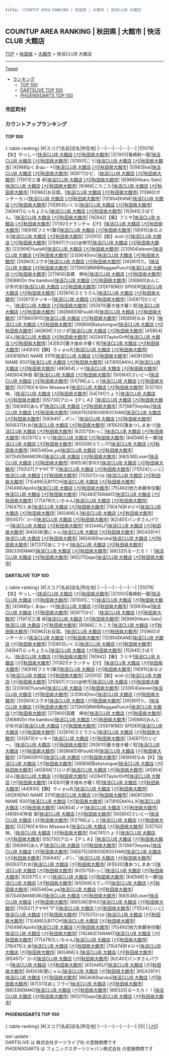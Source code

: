```yaml
---
title: 'COUNTUP AREA RANKING | 秋田県 | 大館市 | 快活CLUB 大館店'
---
```

## COUNTUP AREA RANKING | 秋田県 | 大館市 | 快活CLUB 大館店

[TOP](/darts/rank/) > [秋田県](/darts/rank/秋田県/) > [大館市](/darts/rank/秋田県/大館市/) > 快活CLUB 大館店

___

<a href="https://twitter.com/share?ref_src=twsrc%5Etfw" data-text="COUNTUP AREA RANKING | 秋田県大館市快活CLUB 大館店" class="twitter-share-button" data-hashtags="DARTSLIVE,PHOENIXDARTS,darts,ダーツ" data-show-count="false">Tweet</a>

* [ランキング](#カウントアップランキング)
    * [TOP 100](#top-100)
    * [DARTSLIVE TOP 100](#dartslive-top-100)
    * [PHOENIXDARTS TOP 100](#phoenixdarts-top-100)

### 市区町村

<ul>

</ul>

### カウントアップランキング

#### TOP 100



{:.table-ranking}
|#|スコア|名前|店名|所在地|
|---|---|---|---|---|
|1|1079|<span class="rank-name-dl">【矢】やっしー</span>|<a href="/darts/rank/shops/b586c4e40494577ca3f63593b5358cc4.html">快活CLUB 大館店</a> <a href="https://search.dartslive.com/jp/shop/b586c4e40494577ca3f63593b5358cc4">[↗]</a>|<a href="/darts/rank/秋田県/大館市">秋田県大館市</a>|
|2|1003|<span class="rank-name-dl">竜崎剣一龍</span>|<a href="/darts/rank/shops/b586c4e40494577ca3f63593b5358cc4.html">快活CLUB 大館店</a> <a href="https://search.dartslive.com/jp/shop/b586c4e40494577ca3f63593b5358cc4">[↗]</a>|<a href="/darts/rank/秋田県/大館市">秋田県大館市</a>|
|3|1001|<span class="rank-name-dl">こう</span>|<a href="/darts/rank/shops/b586c4e40494577ca3f63593b5358cc4.html">快活CLUB 大館店</a> <a href="https://search.dartslive.com/jp/shop/b586c4e40494577ca3f63593b5358cc4">[↗]</a>|<a href="/darts/rank/秋田県/大館市">秋田県大館市</a>|
|4|988|<span class="rank-name-dl">pくまqω・*)</span>|<a href="/darts/rank/shops/b586c4e40494577ca3f63593b5358cc4.html">快活CLUB 大館店</a> <a href="https://search.dartslive.com/jp/shop/b586c4e40494577ca3f63593b5358cc4">[↗]</a>|<a href="/darts/rank/秋田県/大館市">秋田県大館市</a>|
|5|983|<span class="rank-name-dl">kai</span>|<a href="/darts/rank/shops/b586c4e40494577ca3f63593b5358cc4.html">快活CLUB 大館店</a> <a href="https://search.dartslive.com/jp/shop/b586c4e40494577ca3f63593b5358cc4">[↗]</a>|<a href="/darts/rank/秋田県/大館市">秋田県大館市</a>|
|6|977|<span class="rank-name-dl">かピ、</span>|<a href="/darts/rank/shops/b586c4e40494577ca3f63593b5358cc4.html">快活CLUB 大館店</a> <a href="https://search.dartslive.com/jp/shop/b586c4e40494577ca3f63593b5358cc4">[↗]</a>|<a href="/darts/rank/秋田県/大館市">秋田県大館市</a>|
|7|973|<span class="rank-name-dl">三浦 卓</span>|<a href="/darts/rank/shops/b586c4e40494577ca3f63593b5358cc4.html">快活CLUB 大館店</a> <a href="https://search.dartslive.com/jp/shop/b586c4e40494577ca3f63593b5358cc4">[↗]</a>|<a href="/darts/rank/秋田県/大館市">秋田県大館市</a>|
|8|968|<span class="rank-name-dl">Hikaru Sato</span>|<a href="/darts/rank/shops/b586c4e40494577ca3f63593b5358cc4.html">快活CLUB 大館店</a> <a href="https://search.dartslive.com/jp/shop/b586c4e40494577ca3f63593b5358cc4">[↗]</a>|<a href="/darts/rank/秋田県/大館市">秋田県大館市</a>|
|9|966|<span class="rank-name-dl">こたこた</span>|<a href="/darts/rank/shops/b586c4e40494577ca3f63593b5358cc4.html">快活CLUB 大館店</a> <a href="https://search.dartslive.com/jp/shop/b586c4e40494577ca3f63593b5358cc4">[↗]</a>|<a href="/darts/rank/秋田県/大館市">秋田県大館市</a>|
|10|962|<span class="rank-name-dl">お豆腐。</span>|<a href="/darts/rank/shops/b586c4e40494577ca3f63593b5358cc4.html">快活CLUB 大館店</a> <a href="https://search.dartslive.com/jp/shop/b586c4e40494577ca3f63593b5358cc4">[↗]</a>|<a href="/darts/rank/秋田県/大館市">秋田県大館市</a>|
|11|960|<span class="rank-name-dl">ポンチーカン</span>|<a href="/darts/rank/shops/b586c4e40494577ca3f63593b5358cc4.html">快活CLUB 大館店</a> <a href="https://search.dartslive.com/jp/shop/b586c4e40494577ca3f63593b5358cc4">[↗]</a>|<a href="/darts/rank/秋田県/大館市">秋田県大館市</a>|
|12|954|<span class="rank-name-dl">KANE</span>|<a href="/darts/rank/shops/b586c4e40494577ca3f63593b5358cc4.html">快活CLUB 大館店</a> <a href="https://search.dartslive.com/jp/shop/b586c4e40494577ca3f63593b5358cc4">[↗]</a>|<a href="/darts/rank/秋田県/大館市">秋田県大館市</a>|
|13|953|<span class="rank-name-dl">いくら</span>|<a href="/darts/rank/shops/b586c4e40494577ca3f63593b5358cc4.html">快活CLUB 大館店</a> <a href="https://search.dartslive.com/jp/shop/b586c4e40494577ca3f63593b5358cc4">[↗]</a>|<a href="/darts/rank/秋田県/大館市">秋田県大館市</a>|
|14|947|<span class="rank-name-dl">らっちょさん</span>|<a href="/darts/rank/shops/b586c4e40494577ca3f63593b5358cc4.html">快活CLUB 大館店</a> <a href="https://search.dartslive.com/jp/shop/b586c4e40494577ca3f63593b5358cc4">[↗]</a>|<a href="/darts/rank/秋田県/大館市">秋田県大館市</a>|
|15|945|<span class="rank-name-dl">さぼてん。</span>|<a href="/darts/rank/shops/b586c4e40494577ca3f63593b5358cc4.html">快活CLUB 大館店</a> <a href="https://search.dartslive.com/jp/shop/b586c4e40494577ca3f63593b5358cc4">[↗]</a>|<a href="/darts/rank/秋田県/大館市">秋田県大館市</a>|
|16|942|<span class="rank-name-dl">【華】フミヤ</span>|<a href="/darts/rank/shops/b586c4e40494577ca3f63593b5358cc4.html">快活CLUB 大館店</a> <a href="https://search.dartslive.com/jp/shop/b586c4e40494577ca3f63593b5358cc4">[↗]</a>|<a href="/darts/rank/秋田県/大館市">秋田県大館市</a>|
|17|921|<span class="rank-name-dl">ナランチャ【汁】</span>|<a href="/darts/rank/shops/b586c4e40494577ca3f63593b5358cc4.html">快活CLUB 大館店</a> <a href="https://search.dartslive.com/jp/shop/b586c4e40494577ca3f63593b5358cc4">[↗]</a>|<a href="/darts/rank/秋田県/大館市">秋田県大館市</a>|
|18|918|<span class="rank-name-dl">フミヤ[華]</span>|<a href="/darts/rank/shops/b586c4e40494577ca3f63593b5358cc4.html">快活CLUB 大館店</a> <a href="https://search.dartslive.com/jp/shop/b586c4e40494577ca3f63593b5358cc4">[↗]</a>|<a href="/darts/rank/秋田県/大館市">秋田県大館市</a>|
|19|915|<span class="rank-name-dl">あなぷる</span>|<a href="/darts/rank/shops/b586c4e40494577ca3f63593b5358cc4.html">快活CLUB 大館店</a> <a href="https://search.dartslive.com/jp/shop/b586c4e40494577ca3f63593b5358cc4">[↗]</a>|<a href="/darts/rank/秋田県/大館市">秋田県大館市</a>|
|20|912|<span class="rank-name-dl">【鮫】ecd-⑪</span>|<a href="/darts/rank/shops/b586c4e40494577ca3f63593b5358cc4.html">快活CLUB 大館店</a> <a href="https://search.dartslive.com/jp/shop/b586c4e40494577ca3f63593b5358cc4">[↗]</a>|<a href="/darts/rank/秋田県/大館市">秋田県大館市</a>|
|21|907|<span class="rank-name-dl">クロロ@惨弐</span>|<a href="/darts/rank/shops/b586c4e40494577ca3f63593b5358cc4.html">快活CLUB 大館店</a> <a href="https://search.dartslive.com/jp/shop/b586c4e40494577ca3f63593b5358cc4">[↗]</a>|<a href="/darts/rank/秋田県/大館市">秋田県大館市</a>|
|22|906|<span class="rank-name-dl">YuutaN</span>|<a href="/darts/rank/shops/b586c4e40494577ca3f63593b5358cc4.html">快活CLUB 大館店</a> <a href="https://search.dartslive.com/jp/shop/b586c4e40494577ca3f63593b5358cc4">[↗]</a>|<a href="/darts/rank/秋田県/大館市">秋田県大館市</a>|
|23|904|<span class="rank-name-dl">eleven</span>|<a href="/darts/rank/shops/b586c4e40494577ca3f63593b5358cc4.html">快活CLUB 大館店</a> <a href="https://search.dartslive.com/jp/shop/b586c4e40494577ca3f63593b5358cc4">[↗]</a>|<a href="/darts/rank/秋田県/大館市">秋田県大館市</a>|
|23|904|<span class="rank-name-dl">hiro</span>|<a href="/darts/rank/shops/b586c4e40494577ca3f63593b5358cc4.html">快活CLUB 大館店</a> <a href="https://search.dartslive.com/jp/shop/b586c4e40494577ca3f63593b5358cc4">[↗]</a>|<a href="/darts/rank/秋田県/大館市">秋田県大館市</a>|
|25|903|<span class="rank-name-dl">ユウタ</span>|<a href="/darts/rank/shops/b586c4e40494577ca3f63593b5358cc4.html">快活CLUB 大館店</a> <a href="https://search.dartslive.com/jp/shop/b586c4e40494577ca3f63593b5358cc4">[↗]</a>|<a href="/darts/rank/秋田県/大館市">秋田県大館市</a>|
|26|901|<span class="rank-name-dl">り。</span>|<a href="/darts/rank/shops/b586c4e40494577ca3f63593b5358cc4.html">快活CLUB 大館店</a> <a href="https://search.dartslive.com/jp/shop/b586c4e40494577ca3f63593b5358cc4">[↗]</a>|<a href="/darts/rank/秋田県/大館市">秋田県大館市</a>|
|27|900|<span class="rank-name-dl">ØMI@ReggaePunch</span>|<a href="/darts/rank/shops/b586c4e40494577ca3f63593b5358cc4.html">快活CLUB 大館店</a> <a href="https://search.dartslive.com/jp/shop/b586c4e40494577ca3f63593b5358cc4">[↗]</a>|<a href="/darts/rank/秋田県/大館市">秋田県大館市</a>|
|27|900|<span class="rank-name-dl">高橋　伸也</span>|<a href="/darts/rank/shops/b586c4e40494577ca3f63593b5358cc4.html">快活CLUB 大館店</a> <a href="https://search.dartslive.com/jp/shop/b586c4e40494577ca3f63593b5358cc4">[↗]</a>|<a href="/darts/rank/秋田県/大館市">秋田県大館市</a>|
|29|880|<span class="rank-name-dl">In the bamboo</span>|<a href="/darts/rank/shops/b586c4e40494577ca3f63593b5358cc4.html">快活CLUB 大館店</a> <a href="https://search.dartslive.com/jp/shop/b586c4e40494577ca3f63593b5358cc4">[↗]</a>|<a href="/darts/rank/秋田県/大館市">秋田県大館市</a>|
|29|880|<span class="rank-name-dl">おんじ＠矢代会</span>|<a href="/darts/rank/shops/b586c4e40494577ca3f63593b5358cc4.html">快活CLUB 大館店</a> <a href="https://search.dartslive.com/jp/shop/b586c4e40494577ca3f63593b5358cc4">[↗]</a>|<a href="/darts/rank/秋田県/大館市">秋田県大館市</a>|
|31|879|<span class="rank-name-dl">RED SPIDER</span>|<a href="/darts/rank/shops/b586c4e40494577ca3f63593b5358cc4.html">快活CLUB 大館店</a> <a href="https://search.dartslive.com/jp/shop/b586c4e40494577ca3f63593b5358cc4">[↗]</a>|<a href="/darts/rank/秋田県/大館市">秋田県大館市</a>|
|32|874|<span class="rank-name-dl">さとうさん</span>|<a href="/darts/rank/shops/b586c4e40494577ca3f63593b5358cc4.html">快活CLUB 大館店</a> <a href="https://search.dartslive.com/jp/shop/b586c4e40494577ca3f63593b5358cc4">[↗]</a>|<a href="/darts/rank/秋田県/大館市">秋田県大館市</a>|
|33|873|<span class="rank-name-dl">ナッキー</span>|<a href="/darts/rank/shops/b586c4e40494577ca3f63593b5358cc4.html">快活CLUB 大館店</a> <a href="https://search.dartslive.com/jp/shop/b586c4e40494577ca3f63593b5358cc4">[↗]</a>|<a href="/darts/rank/秋田県/大館市">秋田県大館市</a>|
|34|871|<span class="rank-name-dl">だいどー。</span>|<a href="/darts/rank/shops/b586c4e40494577ca3f63593b5358cc4.html">快活CLUB 大館店</a> <a href="https://search.dartslive.com/jp/shop/b586c4e40494577ca3f63593b5358cc4">[↗]</a>|<a href="/darts/rank/秋田県/大館市">秋田県大館市</a>|
|35|870|<span class="rank-name-dl">蒼き煌き暖く稔</span>|<a href="/darts/rank/shops/b586c4e40494577ca3f63593b5358cc4.html">快活CLUB 大館店</a> <a href="https://search.dartslive.com/jp/shop/b586c4e40494577ca3f63593b5358cc4">[↗]</a>|<a href="/darts/rank/秋田県/大館市">秋田県大館市</a>|
|36|868|<span class="rank-name-dl">D@!sukE/8</span>|<a href="/darts/rank/shops/b586c4e40494577ca3f63593b5358cc4.html">快活CLUB 大館店</a> <a href="https://search.dartslive.com/jp/shop/b586c4e40494577ca3f63593b5358cc4">[↗]</a>|<a href="/darts/rank/秋田県/大館市">秋田県大館市</a>|
|37|860|<span class="rank-name-dl">RYO</span>|<a href="/darts/rank/shops/b586c4e40494577ca3f63593b5358cc4.html">快活CLUB 大館店</a> <a href="https://search.dartslive.com/jp/shop/b586c4e40494577ca3f63593b5358cc4">[↗]</a>|<a href="/darts/rank/秋田県/大館市">秋田県大館市</a>|
|38|859|<span class="rank-name-dl">なみ【K】</span>|<a href="/darts/rank/shops/b586c4e40494577ca3f63593b5358cc4.html">快活CLUB 大館店</a> <a href="https://search.dartslive.com/jp/shop/b586c4e40494577ca3f63593b5358cc4">[↗]</a>|<a href="/darts/rank/秋田県/大館市">秋田県大館市</a>|
|39|858|<span class="rank-name-dl">Babytongue</span>|<a href="/darts/rank/shops/b586c4e40494577ca3f63593b5358cc4.html">快活CLUB 大館店</a> <a href="https://search.dartslive.com/jp/shop/b586c4e40494577ca3f63593b5358cc4">[↗]</a>|<a href="/darts/rank/秋田県/大館市">秋田県大館市</a>|
|40|856|<span class="rank-name-dl">フロリダ</span>|<a href="/darts/rank/shops/b586c4e40494577ca3f63593b5358cc4.html">快活CLUB 大館店</a> <a href="https://search.dartslive.com/jp/shop/b586c4e40494577ca3f63593b5358cc4">[↗]</a>|<a href="/darts/rank/秋田県/大館市">秋田県大館市</a>|
|41|854|<span class="rank-name-dl">ぼん</span>|<a href="/darts/rank/shops/b586c4e40494577ca3f63593b5358cc4.html">快活CLUB 大館店</a> <a href="https://search.dartslive.com/jp/shop/b586c4e40494577ca3f63593b5358cc4">[↗]</a>|<a href="/darts/rank/秋田県/大館市">秋田県大館市</a>|
|42|841|<span class="rank-name-dl">TaylorDrift</span>|<a href="/darts/rank/shops/b586c4e40494577ca3f63593b5358cc4.html">快活CLUB 大館店</a> <a href="https://search.dartslive.com/jp/shop/b586c4e40494577ca3f63593b5358cc4">[↗]</a>|<a href="/darts/rank/秋田県/大館市">秋田県大館市</a>|
|43|831|<span class="rank-name-dl">蒼き煌めき暖く稔</span>|<a href="/darts/rank/shops/b586c4e40494577ca3f63593b5358cc4.html">快活CLUB 大館店</a> <a href="https://search.dartslive.com/jp/shop/b586c4e40494577ca3f63593b5358cc4">[↗]</a>|<a href="/darts/rank/秋田県/大館市">秋田県大館市</a>|
|44|830|<span class="rank-name-dl">【獅】ラィォω丸</span>|<a href="/darts/rank/shops/b586c4e40494577ca3f63593b5358cc4.html">快活CLUB 大館店</a> <a href="https://search.dartslive.com/jp/shop/b586c4e40494577ca3f63593b5358cc4">[↗]</a>|<a href="/darts/rank/秋田県/大館市">秋田県大館市</a>|
|45|818|<span class="rank-name-dl">NO NAME 3176</span>|<a href="/darts/rank/shops/b586c4e40494577ca3f63593b5358cc4.html">快活CLUB 大館店</a> <a href="https://search.dartslive.com/jp/shop/b586c4e40494577ca3f63593b5358cc4">[↗]</a>|<a href="/darts/rank/秋田県/大館市">秋田県大館市</a>|
|46|813|<span class="rank-name-dl">NO NAME 9331</span>|<a href="/darts/rank/shops/b586c4e40494577ca3f63593b5358cc4.html">快活CLUB 大館店</a> <a href="https://search.dartslive.com/jp/shop/b586c4e40494577ca3f63593b5358cc4">[↗]</a>|<a href="/darts/rank/秋田県/大館市">秋田県大館市</a>|
|47|810|<span class="rank-name-dl">AKHJ_K</span>|<a href="/darts/rank/shops/b586c4e40494577ca3f63593b5358cc4.html">快活CLUB 大館店</a> <a href="https://search.dartslive.com/jp/shop/b586c4e40494577ca3f63593b5358cc4">[↗]</a>|<a href="/darts/rank/秋田県/大館市">秋田県大館市</a>|
|48|804|<span class="rank-name-dl">ノナ</span>|<a href="/darts/rank/shops/b586c4e40494577ca3f63593b5358cc4.html">快活CLUB 大館店</a> <a href="https://search.dartslive.com/jp/shop/b586c4e40494577ca3f63593b5358cc4">[↗]</a>|<a href="/darts/rank/秋田県/大館市">秋田県大館市</a>|
|48|804|<span class="rank-name-dl">仲島 智</span>|<a href="/darts/rank/shops/b586c4e40494577ca3f63593b5358cc4.html">快活CLUB 大館店</a> <a href="https://search.dartslive.com/jp/shop/b586c4e40494577ca3f63593b5358cc4">[↗]</a>|<a href="/darts/rank/秋田県/大館市">秋田県大館市</a>|
|50|800|<span class="rank-name-dl">さいと〜</span>|<a href="/darts/rank/shops/b586c4e40494577ca3f63593b5358cc4.html">快活CLUB 大館店</a> <a href="https://search.dartslive.com/jp/shop/b586c4e40494577ca3f63593b5358cc4">[↗]</a>|<a href="/darts/rank/秋田県/大館市">秋田県大館市</a>|
|51|796|<span class="rank-name-dl">よしと</span>|<a href="/darts/rank/shops/b586c4e40494577ca3f63593b5358cc4.html">快活CLUB 大館店</a> <a href="https://search.dartslive.com/jp/shop/b586c4e40494577ca3f63593b5358cc4">[↗]</a>|<a href="/darts/rank/秋田県/大館市">秋田県大館市</a>|
|52|760|<span class="rank-name-dl">☆Shin Misawa☆</span>|<a href="/darts/rank/shops/b586c4e40494577ca3f63593b5358cc4.html">快活CLUB 大館店</a> <a href="https://search.dartslive.com/jp/shop/b586c4e40494577ca3f63593b5358cc4">[↗]</a>|<a href="/darts/rank/秋田県/大館市">秋田県大館市</a>|
|53|750|<span class="rank-name-dl">咲。</span>|<a href="/darts/rank/shops/b586c4e40494577ca3f63593b5358cc4.html">快活CLUB 大館店</a> <a href="https://search.dartslive.com/jp/shop/b586c4e40494577ca3f63593b5358cc4">[↗]</a>|<a href="/darts/rank/秋田県/大館市">秋田県大館市</a>|
|54|741|<span class="rank-name-dl">りょう</span>|<a href="/darts/rank/shops/b586c4e40494577ca3f63593b5358cc4.html">快活CLUB 大館店</a> <a href="https://search.dartslive.com/jp/shop/b586c4e40494577ca3f63593b5358cc4">[↗]</a>|<a href="/darts/rank/秋田県/大館市">秋田県大館市</a>|
|55|730|<span class="rank-name-dl">アロ→【ＰＬＡ】</span>|<a href="/darts/rank/shops/b586c4e40494577ca3f63593b5358cc4.html">快活CLUB 大館店</a> <a href="https://search.dartslive.com/jp/shop/b586c4e40494577ca3f63593b5358cc4">[↗]</a>|<a href="/darts/rank/秋田県/大館市">秋田県大館市</a>|
|56|695|<span class="rank-name-dl">あんず</span>|<a href="/darts/rank/shops/b586c4e40494577ca3f63593b5358cc4.html">快活CLUB 大館店</a> <a href="https://search.dartslive.com/jp/shop/b586c4e40494577ca3f63593b5358cc4">[↗]</a>|<a href="/darts/rank/秋田県/大館市">秋田県大館市</a>|
|57|687|<span class="rank-name-dl">heyday</span>|<a href="/darts/rank/shops/b586c4e40494577ca3f63593b5358cc4.html">快活CLUB 大館店</a> <a href="https://search.dartslive.com/jp/shop/b586c4e40494577ca3f63593b5358cc4">[↗]</a>|<a href="/darts/rank/秋田県/大館市">秋田県大館市</a>|
|58|675|<span class="rank-name-dl">GEROGEROCHAN</span>|<a href="/darts/rank/shops/b586c4e40494577ca3f63593b5358cc4.html">快活CLUB 大館店</a> <a href="https://search.dartslive.com/jp/shop/b586c4e40494577ca3f63593b5358cc4">[↗]</a>|<a href="/darts/rank/秋田県/大館市">秋田県大館市</a>|
|59|645|<span class="rank-name-dl">ﾟ｡*ポン*｡ﾟ</span>|<a href="/darts/rank/shops/b586c4e40494577ca3f63593b5358cc4.html">快活CLUB 大館店</a> <a href="https://search.dartslive.com/jp/shop/b586c4e40494577ca3f63593b5358cc4">[↗]</a>|<a href="/darts/rank/秋田県/大館市">秋田県大館市</a>|
|60|637|<span class="rank-name-dl">れお</span>|<a href="/darts/rank/shops/b586c4e40494577ca3f63593b5358cc4.html">快活CLUB 大館店</a> <a href="https://search.dartslive.com/jp/shop/b586c4e40494577ca3f63593b5358cc4">[↗]</a>|<a href="/darts/rank/秋田県/大館市">秋田県大館市</a>|
|61|620|<span class="rank-name-dl">激あつしまあつ</span>|<a href="/darts/rank/shops/b586c4e40494577ca3f63593b5358cc4.html">快活CLUB 大館店</a> <a href="https://search.dartslive.com/jp/shop/b586c4e40494577ca3f63593b5358cc4">[↗]</a>|<a href="/darts/rank/秋田県/大館市">秋田県大館市</a>|
|62|571|<span class="rank-name-dl">わっこ</span>|<a href="/darts/rank/shops/b586c4e40494577ca3f63593b5358cc4.html">快活CLUB 大館店</a> <a href="https://search.dartslive.com/jp/shop/b586c4e40494577ca3f63593b5358cc4">[↗]</a>|<a href="/darts/rank/秋田県/大館市">秋田県大館市</a>|
|62|571|<span class="rank-name-dl">ミドリ</span>|<a href="/darts/rank/shops/b586c4e40494577ca3f63593b5358cc4.html">快活CLUB 大館店</a> <a href="https://search.dartslive.com/jp/shop/b586c4e40494577ca3f63593b5358cc4">[↗]</a>|<a href="/darts/rank/秋田県/大館市">秋田県大館市</a>|
|64|568|<span class="rank-name-dl">ろー豚</span>|<a href="/darts/rank/shops/b586c4e40494577ca3f63593b5358cc4.html">快活CLUB 大館店</a> <a href="https://search.dartslive.com/jp/shop/b586c4e40494577ca3f63593b5358cc4">[↗]</a>|<a href="/darts/rank/秋田県/大館市">秋田県大館市</a>|
|65|559|<span class="rank-name-dl">えてぃ♡</span>|<a href="/darts/rank/shops/b586c4e40494577ca3f63593b5358cc4.html">快活CLUB 大館店</a> <a href="https://search.dartslive.com/jp/shop/b586c4e40494577ca3f63593b5358cc4">[↗]</a>|<a href="/darts/rank/秋田県/大館市">秋田県大館市</a>|
|66|546|<span class="rank-name-dl">se_ya</span>|<a href="/darts/rank/shops/b586c4e40494577ca3f63593b5358cc4.html">快活CLUB 大館店</a> <a href="https://search.dartslive.com/jp/shop/b586c4e40494577ca3f63593b5358cc4">[↗]</a>|<a href="/darts/rank/秋田県/大館市">秋田県大館市</a>|
|67|545|<span class="rank-name-dl">MAMORU</span>|<a href="/darts/rank/shops/b586c4e40494577ca3f63593b5358cc4.html">快活CLUB 大館店</a> <a href="https://search.dartslive.com/jp/shop/b586c4e40494577ca3f63593b5358cc4">[↗]</a>|<a href="/darts/rank/秋田県/大館市">秋田県大館市</a>|
|68|538|<span class="rank-name-dl">Loser</span>|<a href="/darts/rank/shops/b586c4e40494577ca3f63593b5358cc4.html">快活CLUB 大館店</a> <a href="https://search.dartslive.com/jp/shop/b586c4e40494577ca3f63593b5358cc4">[↗]</a>|<a href="/darts/rank/秋田県/大館市">秋田県大館市</a>|
|69|536|<span class="rank-name-dl">쿵야즈</span>|<a href="/darts/rank/shops/b586c4e40494577ca3f63593b5358cc4.html">快活CLUB 大館店</a> <a href="https://search.dartslive.com/jp/shop/b586c4e40494577ca3f63593b5358cc4">[↗]</a>|<a href="/darts/rank/秋田県/大館市">秋田県大館市</a>|
|70|527|<span class="rank-name-dl">アヤΨ(`▽&#x27;)</span>|<a href="/darts/rank/shops/b586c4e40494577ca3f63593b5358cc4.html">快活CLUB 大館店</a> <a href="https://search.dartslive.com/jp/shop/b586c4e40494577ca3f63593b5358cc4">[↗]</a>|<a href="/darts/rank/秋田県/大館市">秋田県大館市</a>|
|71|524|<span class="rank-name-dl">じぃじ</span>|<a href="/darts/rank/shops/b586c4e40494577ca3f63593b5358cc4.html">快活CLUB 大館店</a> <a href="https://search.dartslive.com/jp/shop/b586c4e40494577ca3f63593b5358cc4">[↗]</a>|<a href="/darts/rank/秋田県/大館市">秋田県大館市</a>|
|72|521|<span class="rank-name-dl">ｴｲﾄjr.</span>|<a href="/darts/rank/shops/b586c4e40494577ca3f63593b5358cc4.html">快活CLUB 大館店</a> <a href="https://search.dartslive.com/jp/shop/b586c4e40494577ca3f63593b5358cc4">[↗]</a>|<a href="/darts/rank/秋田県/大館市">秋田県大館市</a>|
|73|499|<span class="rank-name-dl">元B1TCH</span>|<a href="/darts/rank/shops/b586c4e40494577ca3f63593b5358cc4.html">快活CLUB 大館店</a> <a href="https://search.dartslive.com/jp/shop/b586c4e40494577ca3f63593b5358cc4">[↗]</a>|<a href="/darts/rank/秋田県/大館市">秋田県大館市</a>|
|74|498|<span class="rank-name-dl">Apollo</span>|<a href="/darts/rank/shops/b586c4e40494577ca3f63593b5358cc4.html">快活CLUB 大館店</a> <a href="https://search.dartslive.com/jp/shop/b586c4e40494577ca3f63593b5358cc4">[↗]</a>|<a href="/darts/rank/秋田県/大館市">秋田県大館市</a>|
|75|492|<span class="rank-name-dl">他力本願寺住職</span>|<a href="/darts/rank/shops/b586c4e40494577ca3f63593b5358cc4.html">快活CLUB 大館店</a> <a href="https://search.dartslive.com/jp/shop/b586c4e40494577ca3f63593b5358cc4">[↗]</a>|<a href="/darts/rank/秋田県/大館市">秋田県大館市</a>|
|76|483|<span class="rank-name-dl">TARAKO</span>|<a href="/darts/rank/shops/b586c4e40494577ca3f63593b5358cc4.html">快活CLUB 大館店</a> <a href="https://search.dartslive.com/jp/shop/b586c4e40494577ca3f63593b5358cc4">[↗]</a>|<a href="/darts/rank/秋田県/大館市">秋田県大館市</a>|
|77|479|<span class="rank-name-dl">たいちゃん</span>|<a href="/darts/rank/shops/b586c4e40494577ca3f63593b5358cc4.html">快活CLUB 大館店</a> <a href="https://search.dartslive.com/jp/shop/b586c4e40494577ca3f63593b5358cc4">[↗]</a>|<a href="/darts/rank/秋田県/大館市">秋田県大館市</a>|
|78|475|<span class="rank-name-dl">とあ</span>|<a href="/darts/rank/shops/b586c4e40494577ca3f63593b5358cc4.html">快活CLUB 大館店</a> <a href="https://search.dartslive.com/jp/shop/b586c4e40494577ca3f63593b5358cc4">[↗]</a>|<a href="/darts/rank/秋田県/大館市">秋田県大館市</a>|
|79|474|<span class="rank-name-dl">R￥U→</span>|<a href="/darts/rank/shops/b586c4e40494577ca3f63593b5358cc4.html">快活CLUB 大館店</a> <a href="https://search.dartslive.com/jp/shop/b586c4e40494577ca3f63593b5358cc4">[↗]</a>|<a href="/darts/rank/秋田県/大館市">秋田県大館市</a>|
|80|466|<span class="rank-name-dl">え</span>|<a href="/darts/rank/shops/b586c4e40494577ca3f63593b5358cc4.html">快活CLUB 大館店</a> <a href="https://search.dartslive.com/jp/shop/b586c4e40494577ca3f63593b5358cc4">[↗]</a>|<a href="/darts/rank/秋田県/大館市">秋田県大館市</a>|
|81|457|<span class="rank-name-dl">ﾍﾟｺﾘｰﾇ</span>|<a href="/darts/rank/shops/b586c4e40494577ca3f63593b5358cc4.html">快活CLUB 大館店</a> <a href="https://search.dartslive.com/jp/shop/b586c4e40494577ca3f63593b5358cc4">[↗]</a>|<a href="/darts/rank/秋田県/大館市">秋田県大館市</a>|
|82|451|<span class="rank-name-dl">パンダさんパワー</span>|<a href="/darts/rank/shops/b586c4e40494577ca3f63593b5358cc4.html">快活CLUB 大館店</a> <a href="https://search.dartslive.com/jp/shop/b586c4e40494577ca3f63593b5358cc4">[↗]</a>|<a href="/darts/rank/秋田県/大館市">秋田県大館市</a>|
|83|446|<span class="rank-name-dl">♪</span>|<a href="/darts/rank/shops/b586c4e40494577ca3f63593b5358cc4.html">快活CLUB 大館店</a> <a href="https://search.dartslive.com/jp/shop/b586c4e40494577ca3f63593b5358cc4">[↗]</a>|<a href="/darts/rank/秋田県/大館市">秋田県大館市</a>|
|84|438|<span class="rank-name-dl">愛にャん</span>|<a href="/darts/rank/shops/b586c4e40494577ca3f63593b5358cc4.html">快活CLUB 大館店</a> <a href="https://search.dartslive.com/jp/shop/b586c4e40494577ca3f63593b5358cc4">[↗]</a>|<a href="/darts/rank/秋田県/大館市">秋田県大館市</a>|
|85|429|<span class="rank-name-dl">や</span>|<a href="/darts/rank/shops/b586c4e40494577ca3f63593b5358cc4.html">快活CLUB 大館店</a> <a href="https://search.dartslive.com/jp/shop/b586c4e40494577ca3f63593b5358cc4">[↗]</a>|<a href="/darts/rank/秋田県/大館市">秋田県大館市</a>|
|86|408|<span class="rank-name-dl">haruka</span>|<a href="/darts/rank/shops/b586c4e40494577ca3f63593b5358cc4.html">快活CLUB 大館店</a> <a href="https://search.dartslive.com/jp/shop/b586c4e40494577ca3f63593b5358cc4">[↗]</a>|<a href="/darts/rank/秋田県/大館市">秋田県大館市</a>|
|87|373|<span class="rank-name-dl">あじフライ</span>|<a href="/darts/rank/shops/b586c4e40494577ca3f63593b5358cc4.html">快活CLUB 大館店</a> <a href="https://search.dartslive.com/jp/shop/b586c4e40494577ca3f63593b5358cc4">[↗]</a>|<a href="/darts/rank/秋田県/大館市">秋田県大館市</a>|
|88|339|<span class="rank-name-dl">MAKI</span>|<a href="/darts/rank/shops/b586c4e40494577ca3f63593b5358cc4.html">快活CLUB 大館店</a> <a href="https://search.dartslive.com/jp/shop/b586c4e40494577ca3f63593b5358cc4">[↗]</a>|<a href="/darts/rank/秋田県/大館市">秋田県大館市</a>|
|89|325|<span class="rank-name-dl">るーたろ！！</span>|<a href="/darts/rank/shops/b586c4e40494577ca3f63593b5358cc4.html">快活CLUB 大館店</a> <a href="https://search.dartslive.com/jp/shop/b586c4e40494577ca3f63593b5358cc4">[↗]</a>|<a href="/darts/rank/秋田県/大館市">秋田県大館市</a>|
|90|275|<span class="rank-name-dl">кдα</span>|<a href="/darts/rank/shops/b586c4e40494577ca3f63593b5358cc4.html">快活CLUB 大館店</a> <a href="https://search.dartslive.com/jp/shop/b586c4e40494577ca3f63593b5358cc4">[↗]</a>|<a href="/darts/rank/秋田県/大館市">秋田県大館市</a>|


#### DARTSLIVE TOP 100



{:.table-ranking}
|#|スコア|名前|店名|所在地|
|---|---|---|---|---|
|1|1079|<span class="rank-name-dl">【矢】やっしー</span>|<a href="/darts/rank/shops/b586c4e40494577ca3f63593b5358cc4.html">快活CLUB 大館店</a> <a href="https://search.dartslive.com/jp/shop/b586c4e40494577ca3f63593b5358cc4">[↗]</a>|<a href="/darts/rank/秋田県/大館市">秋田県大館市</a>|
|2|1003|<span class="rank-name-dl">竜崎剣一龍</span>|<a href="/darts/rank/shops/b586c4e40494577ca3f63593b5358cc4.html">快活CLUB 大館店</a> <a href="https://search.dartslive.com/jp/shop/b586c4e40494577ca3f63593b5358cc4">[↗]</a>|<a href="/darts/rank/秋田県/大館市">秋田県大館市</a>|
|3|1001|<span class="rank-name-dl">こう</span>|<a href="/darts/rank/shops/b586c4e40494577ca3f63593b5358cc4.html">快活CLUB 大館店</a> <a href="https://search.dartslive.com/jp/shop/b586c4e40494577ca3f63593b5358cc4">[↗]</a>|<a href="/darts/rank/秋田県/大館市">秋田県大館市</a>|
|4|988|<span class="rank-name-dl">pくまqω・*)</span>|<a href="/darts/rank/shops/b586c4e40494577ca3f63593b5358cc4.html">快活CLUB 大館店</a> <a href="https://search.dartslive.com/jp/shop/b586c4e40494577ca3f63593b5358cc4">[↗]</a>|<a href="/darts/rank/秋田県/大館市">秋田県大館市</a>|
|5|983|<span class="rank-name-dl">kai</span>|<a href="/darts/rank/shops/b586c4e40494577ca3f63593b5358cc4.html">快活CLUB 大館店</a> <a href="https://search.dartslive.com/jp/shop/b586c4e40494577ca3f63593b5358cc4">[↗]</a>|<a href="/darts/rank/秋田県/大館市">秋田県大館市</a>|
|6|977|<span class="rank-name-dl">かピ、</span>|<a href="/darts/rank/shops/b586c4e40494577ca3f63593b5358cc4.html">快活CLUB 大館店</a> <a href="https://search.dartslive.com/jp/shop/b586c4e40494577ca3f63593b5358cc4">[↗]</a>|<a href="/darts/rank/秋田県/大館市">秋田県大館市</a>|
|7|973|<span class="rank-name-dl">三浦 卓</span>|<a href="/darts/rank/shops/b586c4e40494577ca3f63593b5358cc4.html">快活CLUB 大館店</a> <a href="https://search.dartslive.com/jp/shop/b586c4e40494577ca3f63593b5358cc4">[↗]</a>|<a href="/darts/rank/秋田県/大館市">秋田県大館市</a>|
|8|968|<span class="rank-name-dl">Hikaru Sato</span>|<a href="/darts/rank/shops/b586c4e40494577ca3f63593b5358cc4.html">快活CLUB 大館店</a> <a href="https://search.dartslive.com/jp/shop/b586c4e40494577ca3f63593b5358cc4">[↗]</a>|<a href="/darts/rank/秋田県/大館市">秋田県大館市</a>|
|9|966|<span class="rank-name-dl">こたこた</span>|<a href="/darts/rank/shops/b586c4e40494577ca3f63593b5358cc4.html">快活CLUB 大館店</a> <a href="https://search.dartslive.com/jp/shop/b586c4e40494577ca3f63593b5358cc4">[↗]</a>|<a href="/darts/rank/秋田県/大館市">秋田県大館市</a>|
|10|962|<span class="rank-name-dl">お豆腐。</span>|<a href="/darts/rank/shops/b586c4e40494577ca3f63593b5358cc4.html">快活CLUB 大館店</a> <a href="https://search.dartslive.com/jp/shop/b586c4e40494577ca3f63593b5358cc4">[↗]</a>|<a href="/darts/rank/秋田県/大館市">秋田県大館市</a>|
|11|960|<span class="rank-name-dl">ポンチーカン</span>|<a href="/darts/rank/shops/b586c4e40494577ca3f63593b5358cc4.html">快活CLUB 大館店</a> <a href="https://search.dartslive.com/jp/shop/b586c4e40494577ca3f63593b5358cc4">[↗]</a>|<a href="/darts/rank/秋田県/大館市">秋田県大館市</a>|
|12|954|<span class="rank-name-dl">KANE</span>|<a href="/darts/rank/shops/b586c4e40494577ca3f63593b5358cc4.html">快活CLUB 大館店</a> <a href="https://search.dartslive.com/jp/shop/b586c4e40494577ca3f63593b5358cc4">[↗]</a>|<a href="/darts/rank/秋田県/大館市">秋田県大館市</a>|
|13|953|<span class="rank-name-dl">いくら</span>|<a href="/darts/rank/shops/b586c4e40494577ca3f63593b5358cc4.html">快活CLUB 大館店</a> <a href="https://search.dartslive.com/jp/shop/b586c4e40494577ca3f63593b5358cc4">[↗]</a>|<a href="/darts/rank/秋田県/大館市">秋田県大館市</a>|
|14|947|<span class="rank-name-dl">らっちょさん</span>|<a href="/darts/rank/shops/b586c4e40494577ca3f63593b5358cc4.html">快活CLUB 大館店</a> <a href="https://search.dartslive.com/jp/shop/b586c4e40494577ca3f63593b5358cc4">[↗]</a>|<a href="/darts/rank/秋田県/大館市">秋田県大館市</a>|
|15|945|<span class="rank-name-dl">さぼてん。</span>|<a href="/darts/rank/shops/b586c4e40494577ca3f63593b5358cc4.html">快活CLUB 大館店</a> <a href="https://search.dartslive.com/jp/shop/b586c4e40494577ca3f63593b5358cc4">[↗]</a>|<a href="/darts/rank/秋田県/大館市">秋田県大館市</a>|
|16|942|<span class="rank-name-dl">【華】フミヤ</span>|<a href="/darts/rank/shops/b586c4e40494577ca3f63593b5358cc4.html">快活CLUB 大館店</a> <a href="https://search.dartslive.com/jp/shop/b586c4e40494577ca3f63593b5358cc4">[↗]</a>|<a href="/darts/rank/秋田県/大館市">秋田県大館市</a>|
|17|921|<span class="rank-name-dl">ナランチャ【汁】</span>|<a href="/darts/rank/shops/b586c4e40494577ca3f63593b5358cc4.html">快活CLUB 大館店</a> <a href="https://search.dartslive.com/jp/shop/b586c4e40494577ca3f63593b5358cc4">[↗]</a>|<a href="/darts/rank/秋田県/大館市">秋田県大館市</a>|
|18|918|<span class="rank-name-dl">フミヤ[華]</span>|<a href="/darts/rank/shops/b586c4e40494577ca3f63593b5358cc4.html">快活CLUB 大館店</a> <a href="https://search.dartslive.com/jp/shop/b586c4e40494577ca3f63593b5358cc4">[↗]</a>|<a href="/darts/rank/秋田県/大館市">秋田県大館市</a>|
|19|915|<span class="rank-name-dl">あなぷる</span>|<a href="/darts/rank/shops/b586c4e40494577ca3f63593b5358cc4.html">快活CLUB 大館店</a> <a href="https://search.dartslive.com/jp/shop/b586c4e40494577ca3f63593b5358cc4">[↗]</a>|<a href="/darts/rank/秋田県/大館市">秋田県大館市</a>|
|20|912|<span class="rank-name-dl">【鮫】ecd-⑪</span>|<a href="/darts/rank/shops/b586c4e40494577ca3f63593b5358cc4.html">快活CLUB 大館店</a> <a href="https://search.dartslive.com/jp/shop/b586c4e40494577ca3f63593b5358cc4">[↗]</a>|<a href="/darts/rank/秋田県/大館市">秋田県大館市</a>|
|21|907|<span class="rank-name-dl">クロロ@惨弐</span>|<a href="/darts/rank/shops/b586c4e40494577ca3f63593b5358cc4.html">快活CLUB 大館店</a> <a href="https://search.dartslive.com/jp/shop/b586c4e40494577ca3f63593b5358cc4">[↗]</a>|<a href="/darts/rank/秋田県/大館市">秋田県大館市</a>|
|22|906|<span class="rank-name-dl">YuutaN</span>|<a href="/darts/rank/shops/b586c4e40494577ca3f63593b5358cc4.html">快活CLUB 大館店</a> <a href="https://search.dartslive.com/jp/shop/b586c4e40494577ca3f63593b5358cc4">[↗]</a>|<a href="/darts/rank/秋田県/大館市">秋田県大館市</a>|
|23|904|<span class="rank-name-dl">eleven</span>|<a href="/darts/rank/shops/b586c4e40494577ca3f63593b5358cc4.html">快活CLUB 大館店</a> <a href="https://search.dartslive.com/jp/shop/b586c4e40494577ca3f63593b5358cc4">[↗]</a>|<a href="/darts/rank/秋田県/大館市">秋田県大館市</a>|
|23|904|<span class="rank-name-dl">hiro</span>|<a href="/darts/rank/shops/b586c4e40494577ca3f63593b5358cc4.html">快活CLUB 大館店</a> <a href="https://search.dartslive.com/jp/shop/b586c4e40494577ca3f63593b5358cc4">[↗]</a>|<a href="/darts/rank/秋田県/大館市">秋田県大館市</a>|
|25|903|<span class="rank-name-dl">ユウタ</span>|<a href="/darts/rank/shops/b586c4e40494577ca3f63593b5358cc4.html">快活CLUB 大館店</a> <a href="https://search.dartslive.com/jp/shop/b586c4e40494577ca3f63593b5358cc4">[↗]</a>|<a href="/darts/rank/秋田県/大館市">秋田県大館市</a>|
|26|901|<span class="rank-name-dl">り。</span>|<a href="/darts/rank/shops/b586c4e40494577ca3f63593b5358cc4.html">快活CLUB 大館店</a> <a href="https://search.dartslive.com/jp/shop/b586c4e40494577ca3f63593b5358cc4">[↗]</a>|<a href="/darts/rank/秋田県/大館市">秋田県大館市</a>|
|27|900|<span class="rank-name-dl">ØMI@ReggaePunch</span>|<a href="/darts/rank/shops/b586c4e40494577ca3f63593b5358cc4.html">快活CLUB 大館店</a> <a href="https://search.dartslive.com/jp/shop/b586c4e40494577ca3f63593b5358cc4">[↗]</a>|<a href="/darts/rank/秋田県/大館市">秋田県大館市</a>|
|27|900|<span class="rank-name-dl">高橋　伸也</span>|<a href="/darts/rank/shops/b586c4e40494577ca3f63593b5358cc4.html">快活CLUB 大館店</a> <a href="https://search.dartslive.com/jp/shop/b586c4e40494577ca3f63593b5358cc4">[↗]</a>|<a href="/darts/rank/秋田県/大館市">秋田県大館市</a>|
|29|880|<span class="rank-name-dl">In the bamboo</span>|<a href="/darts/rank/shops/b586c4e40494577ca3f63593b5358cc4.html">快活CLUB 大館店</a> <a href="https://search.dartslive.com/jp/shop/b586c4e40494577ca3f63593b5358cc4">[↗]</a>|<a href="/darts/rank/秋田県/大館市">秋田県大館市</a>|
|29|880|<span class="rank-name-dl">おんじ＠矢代会</span>|<a href="/darts/rank/shops/b586c4e40494577ca3f63593b5358cc4.html">快活CLUB 大館店</a> <a href="https://search.dartslive.com/jp/shop/b586c4e40494577ca3f63593b5358cc4">[↗]</a>|<a href="/darts/rank/秋田県/大館市">秋田県大館市</a>|
|31|879|<span class="rank-name-dl">RED SPIDER</span>|<a href="/darts/rank/shops/b586c4e40494577ca3f63593b5358cc4.html">快活CLUB 大館店</a> <a href="https://search.dartslive.com/jp/shop/b586c4e40494577ca3f63593b5358cc4">[↗]</a>|<a href="/darts/rank/秋田県/大館市">秋田県大館市</a>|
|32|874|<span class="rank-name-dl">さとうさん</span>|<a href="/darts/rank/shops/b586c4e40494577ca3f63593b5358cc4.html">快活CLUB 大館店</a> <a href="https://search.dartslive.com/jp/shop/b586c4e40494577ca3f63593b5358cc4">[↗]</a>|<a href="/darts/rank/秋田県/大館市">秋田県大館市</a>|
|33|873|<span class="rank-name-dl">ナッキー</span>|<a href="/darts/rank/shops/b586c4e40494577ca3f63593b5358cc4.html">快活CLUB 大館店</a> <a href="https://search.dartslive.com/jp/shop/b586c4e40494577ca3f63593b5358cc4">[↗]</a>|<a href="/darts/rank/秋田県/大館市">秋田県大館市</a>|
|34|871|<span class="rank-name-dl">だいどー。</span>|<a href="/darts/rank/shops/b586c4e40494577ca3f63593b5358cc4.html">快活CLUB 大館店</a> <a href="https://search.dartslive.com/jp/shop/b586c4e40494577ca3f63593b5358cc4">[↗]</a>|<a href="/darts/rank/秋田県/大館市">秋田県大館市</a>|
|35|870|<span class="rank-name-dl">蒼き煌き暖く稔</span>|<a href="/darts/rank/shops/b586c4e40494577ca3f63593b5358cc4.html">快活CLUB 大館店</a> <a href="https://search.dartslive.com/jp/shop/b586c4e40494577ca3f63593b5358cc4">[↗]</a>|<a href="/darts/rank/秋田県/大館市">秋田県大館市</a>|
|36|868|<span class="rank-name-dl">D@!sukE/8</span>|<a href="/darts/rank/shops/b586c4e40494577ca3f63593b5358cc4.html">快活CLUB 大館店</a> <a href="https://search.dartslive.com/jp/shop/b586c4e40494577ca3f63593b5358cc4">[↗]</a>|<a href="/darts/rank/秋田県/大館市">秋田県大館市</a>|
|37|860|<span class="rank-name-dl">RYO</span>|<a href="/darts/rank/shops/b586c4e40494577ca3f63593b5358cc4.html">快活CLUB 大館店</a> <a href="https://search.dartslive.com/jp/shop/b586c4e40494577ca3f63593b5358cc4">[↗]</a>|<a href="/darts/rank/秋田県/大館市">秋田県大館市</a>|
|38|859|<span class="rank-name-dl">なみ【K】</span>|<a href="/darts/rank/shops/b586c4e40494577ca3f63593b5358cc4.html">快活CLUB 大館店</a> <a href="https://search.dartslive.com/jp/shop/b586c4e40494577ca3f63593b5358cc4">[↗]</a>|<a href="/darts/rank/秋田県/大館市">秋田県大館市</a>|
|39|858|<span class="rank-name-dl">Babytongue</span>|<a href="/darts/rank/shops/b586c4e40494577ca3f63593b5358cc4.html">快活CLUB 大館店</a> <a href="https://search.dartslive.com/jp/shop/b586c4e40494577ca3f63593b5358cc4">[↗]</a>|<a href="/darts/rank/秋田県/大館市">秋田県大館市</a>|
|40|856|<span class="rank-name-dl">フロリダ</span>|<a href="/darts/rank/shops/b586c4e40494577ca3f63593b5358cc4.html">快活CLUB 大館店</a> <a href="https://search.dartslive.com/jp/shop/b586c4e40494577ca3f63593b5358cc4">[↗]</a>|<a href="/darts/rank/秋田県/大館市">秋田県大館市</a>|
|41|854|<span class="rank-name-dl">ぼん</span>|<a href="/darts/rank/shops/b586c4e40494577ca3f63593b5358cc4.html">快活CLUB 大館店</a> <a href="https://search.dartslive.com/jp/shop/b586c4e40494577ca3f63593b5358cc4">[↗]</a>|<a href="/darts/rank/秋田県/大館市">秋田県大館市</a>|
|42|841|<span class="rank-name-dl">TaylorDrift</span>|<a href="/darts/rank/shops/b586c4e40494577ca3f63593b5358cc4.html">快活CLUB 大館店</a> <a href="https://search.dartslive.com/jp/shop/b586c4e40494577ca3f63593b5358cc4">[↗]</a>|<a href="/darts/rank/秋田県/大館市">秋田県大館市</a>|
|43|831|<span class="rank-name-dl">蒼き煌めき暖く稔</span>|<a href="/darts/rank/shops/b586c4e40494577ca3f63593b5358cc4.html">快活CLUB 大館店</a> <a href="https://search.dartslive.com/jp/shop/b586c4e40494577ca3f63593b5358cc4">[↗]</a>|<a href="/darts/rank/秋田県/大館市">秋田県大館市</a>|
|44|830|<span class="rank-name-dl">【獅】ラィォω丸</span>|<a href="/darts/rank/shops/b586c4e40494577ca3f63593b5358cc4.html">快活CLUB 大館店</a> <a href="https://search.dartslive.com/jp/shop/b586c4e40494577ca3f63593b5358cc4">[↗]</a>|<a href="/darts/rank/秋田県/大館市">秋田県大館市</a>|
|45|818|<span class="rank-name-dl">NO NAME 3176</span>|<a href="/darts/rank/shops/b586c4e40494577ca3f63593b5358cc4.html">快活CLUB 大館店</a> <a href="https://search.dartslive.com/jp/shop/b586c4e40494577ca3f63593b5358cc4">[↗]</a>|<a href="/darts/rank/秋田県/大館市">秋田県大館市</a>|
|46|813|<span class="rank-name-dl">NO NAME 9331</span>|<a href="/darts/rank/shops/b586c4e40494577ca3f63593b5358cc4.html">快活CLUB 大館店</a> <a href="https://search.dartslive.com/jp/shop/b586c4e40494577ca3f63593b5358cc4">[↗]</a>|<a href="/darts/rank/秋田県/大館市">秋田県大館市</a>|
|47|810|<span class="rank-name-dl">AKHJ_K</span>|<a href="/darts/rank/shops/b586c4e40494577ca3f63593b5358cc4.html">快活CLUB 大館店</a> <a href="https://search.dartslive.com/jp/shop/b586c4e40494577ca3f63593b5358cc4">[↗]</a>|<a href="/darts/rank/秋田県/大館市">秋田県大館市</a>|
|48|804|<span class="rank-name-dl">ノナ</span>|<a href="/darts/rank/shops/b586c4e40494577ca3f63593b5358cc4.html">快活CLUB 大館店</a> <a href="https://search.dartslive.com/jp/shop/b586c4e40494577ca3f63593b5358cc4">[↗]</a>|<a href="/darts/rank/秋田県/大館市">秋田県大館市</a>|
|48|804|<span class="rank-name-dl">仲島 智</span>|<a href="/darts/rank/shops/b586c4e40494577ca3f63593b5358cc4.html">快活CLUB 大館店</a> <a href="https://search.dartslive.com/jp/shop/b586c4e40494577ca3f63593b5358cc4">[↗]</a>|<a href="/darts/rank/秋田県/大館市">秋田県大館市</a>|
|50|800|<span class="rank-name-dl">さいと〜</span>|<a href="/darts/rank/shops/b586c4e40494577ca3f63593b5358cc4.html">快活CLUB 大館店</a> <a href="https://search.dartslive.com/jp/shop/b586c4e40494577ca3f63593b5358cc4">[↗]</a>|<a href="/darts/rank/秋田県/大館市">秋田県大館市</a>|
|51|796|<span class="rank-name-dl">よしと</span>|<a href="/darts/rank/shops/b586c4e40494577ca3f63593b5358cc4.html">快活CLUB 大館店</a> <a href="https://search.dartslive.com/jp/shop/b586c4e40494577ca3f63593b5358cc4">[↗]</a>|<a href="/darts/rank/秋田県/大館市">秋田県大館市</a>|
|52|760|<span class="rank-name-dl">☆Shin Misawa☆</span>|<a href="/darts/rank/shops/b586c4e40494577ca3f63593b5358cc4.html">快活CLUB 大館店</a> <a href="https://search.dartslive.com/jp/shop/b586c4e40494577ca3f63593b5358cc4">[↗]</a>|<a href="/darts/rank/秋田県/大館市">秋田県大館市</a>|
|53|750|<span class="rank-name-dl">咲。</span>|<a href="/darts/rank/shops/b586c4e40494577ca3f63593b5358cc4.html">快活CLUB 大館店</a> <a href="https://search.dartslive.com/jp/shop/b586c4e40494577ca3f63593b5358cc4">[↗]</a>|<a href="/darts/rank/秋田県/大館市">秋田県大館市</a>|
|54|741|<span class="rank-name-dl">りょう</span>|<a href="/darts/rank/shops/b586c4e40494577ca3f63593b5358cc4.html">快活CLUB 大館店</a> <a href="https://search.dartslive.com/jp/shop/b586c4e40494577ca3f63593b5358cc4">[↗]</a>|<a href="/darts/rank/秋田県/大館市">秋田県大館市</a>|
|55|730|<span class="rank-name-dl">アロ→【ＰＬＡ】</span>|<a href="/darts/rank/shops/b586c4e40494577ca3f63593b5358cc4.html">快活CLUB 大館店</a> <a href="https://search.dartslive.com/jp/shop/b586c4e40494577ca3f63593b5358cc4">[↗]</a>|<a href="/darts/rank/秋田県/大館市">秋田県大館市</a>|
|56|695|<span class="rank-name-dl">あんず</span>|<a href="/darts/rank/shops/b586c4e40494577ca3f63593b5358cc4.html">快活CLUB 大館店</a> <a href="https://search.dartslive.com/jp/shop/b586c4e40494577ca3f63593b5358cc4">[↗]</a>|<a href="/darts/rank/秋田県/大館市">秋田県大館市</a>|
|57|687|<span class="rank-name-dl">heyday</span>|<a href="/darts/rank/shops/b586c4e40494577ca3f63593b5358cc4.html">快活CLUB 大館店</a> <a href="https://search.dartslive.com/jp/shop/b586c4e40494577ca3f63593b5358cc4">[↗]</a>|<a href="/darts/rank/秋田県/大館市">秋田県大館市</a>|
|58|675|<span class="rank-name-dl">GEROGEROCHAN</span>|<a href="/darts/rank/shops/b586c4e40494577ca3f63593b5358cc4.html">快活CLUB 大館店</a> <a href="https://search.dartslive.com/jp/shop/b586c4e40494577ca3f63593b5358cc4">[↗]</a>|<a href="/darts/rank/秋田県/大館市">秋田県大館市</a>|
|59|645|<span class="rank-name-dl">ﾟ｡*ポン*｡ﾟ</span>|<a href="/darts/rank/shops/b586c4e40494577ca3f63593b5358cc4.html">快活CLUB 大館店</a> <a href="https://search.dartslive.com/jp/shop/b586c4e40494577ca3f63593b5358cc4">[↗]</a>|<a href="/darts/rank/秋田県/大館市">秋田県大館市</a>|
|60|637|<span class="rank-name-dl">れお</span>|<a href="/darts/rank/shops/b586c4e40494577ca3f63593b5358cc4.html">快活CLUB 大館店</a> <a href="https://search.dartslive.com/jp/shop/b586c4e40494577ca3f63593b5358cc4">[↗]</a>|<a href="/darts/rank/秋田県/大館市">秋田県大館市</a>|
|61|620|<span class="rank-name-dl">激あつしまあつ</span>|<a href="/darts/rank/shops/b586c4e40494577ca3f63593b5358cc4.html">快活CLUB 大館店</a> <a href="https://search.dartslive.com/jp/shop/b586c4e40494577ca3f63593b5358cc4">[↗]</a>|<a href="/darts/rank/秋田県/大館市">秋田県大館市</a>|
|62|571|<span class="rank-name-dl">わっこ</span>|<a href="/darts/rank/shops/b586c4e40494577ca3f63593b5358cc4.html">快活CLUB 大館店</a> <a href="https://search.dartslive.com/jp/shop/b586c4e40494577ca3f63593b5358cc4">[↗]</a>|<a href="/darts/rank/秋田県/大館市">秋田県大館市</a>|
|62|571|<span class="rank-name-dl">ミドリ</span>|<a href="/darts/rank/shops/b586c4e40494577ca3f63593b5358cc4.html">快活CLUB 大館店</a> <a href="https://search.dartslive.com/jp/shop/b586c4e40494577ca3f63593b5358cc4">[↗]</a>|<a href="/darts/rank/秋田県/大館市">秋田県大館市</a>|
|64|568|<span class="rank-name-dl">ろー豚</span>|<a href="/darts/rank/shops/b586c4e40494577ca3f63593b5358cc4.html">快活CLUB 大館店</a> <a href="https://search.dartslive.com/jp/shop/b586c4e40494577ca3f63593b5358cc4">[↗]</a>|<a href="/darts/rank/秋田県/大館市">秋田県大館市</a>|
|65|559|<span class="rank-name-dl">えてぃ♡</span>|<a href="/darts/rank/shops/b586c4e40494577ca3f63593b5358cc4.html">快活CLUB 大館店</a> <a href="https://search.dartslive.com/jp/shop/b586c4e40494577ca3f63593b5358cc4">[↗]</a>|<a href="/darts/rank/秋田県/大館市">秋田県大館市</a>|
|66|546|<span class="rank-name-dl">se_ya</span>|<a href="/darts/rank/shops/b586c4e40494577ca3f63593b5358cc4.html">快活CLUB 大館店</a> <a href="https://search.dartslive.com/jp/shop/b586c4e40494577ca3f63593b5358cc4">[↗]</a>|<a href="/darts/rank/秋田県/大館市">秋田県大館市</a>|
|67|545|<span class="rank-name-dl">MAMORU</span>|<a href="/darts/rank/shops/b586c4e40494577ca3f63593b5358cc4.html">快活CLUB 大館店</a> <a href="https://search.dartslive.com/jp/shop/b586c4e40494577ca3f63593b5358cc4">[↗]</a>|<a href="/darts/rank/秋田県/大館市">秋田県大館市</a>|
|68|538|<span class="rank-name-dl">Loser</span>|<a href="/darts/rank/shops/b586c4e40494577ca3f63593b5358cc4.html">快活CLUB 大館店</a> <a href="https://search.dartslive.com/jp/shop/b586c4e40494577ca3f63593b5358cc4">[↗]</a>|<a href="/darts/rank/秋田県/大館市">秋田県大館市</a>|
|69|536|<span class="rank-name-dl">쿵야즈</span>|<a href="/darts/rank/shops/b586c4e40494577ca3f63593b5358cc4.html">快活CLUB 大館店</a> <a href="https://search.dartslive.com/jp/shop/b586c4e40494577ca3f63593b5358cc4">[↗]</a>|<a href="/darts/rank/秋田県/大館市">秋田県大館市</a>|
|70|527|<span class="rank-name-dl">アヤΨ(`▽&#x27;)</span>|<a href="/darts/rank/shops/b586c4e40494577ca3f63593b5358cc4.html">快活CLUB 大館店</a> <a href="https://search.dartslive.com/jp/shop/b586c4e40494577ca3f63593b5358cc4">[↗]</a>|<a href="/darts/rank/秋田県/大館市">秋田県大館市</a>|
|71|524|<span class="rank-name-dl">じぃじ</span>|<a href="/darts/rank/shops/b586c4e40494577ca3f63593b5358cc4.html">快活CLUB 大館店</a> <a href="https://search.dartslive.com/jp/shop/b586c4e40494577ca3f63593b5358cc4">[↗]</a>|<a href="/darts/rank/秋田県/大館市">秋田県大館市</a>|
|72|521|<span class="rank-name-dl">ｴｲﾄjr.</span>|<a href="/darts/rank/shops/b586c4e40494577ca3f63593b5358cc4.html">快活CLUB 大館店</a> <a href="https://search.dartslive.com/jp/shop/b586c4e40494577ca3f63593b5358cc4">[↗]</a>|<a href="/darts/rank/秋田県/大館市">秋田県大館市</a>|
|73|499|<span class="rank-name-dl">元B1TCH</span>|<a href="/darts/rank/shops/b586c4e40494577ca3f63593b5358cc4.html">快活CLUB 大館店</a> <a href="https://search.dartslive.com/jp/shop/b586c4e40494577ca3f63593b5358cc4">[↗]</a>|<a href="/darts/rank/秋田県/大館市">秋田県大館市</a>|
|74|498|<span class="rank-name-dl">Apollo</span>|<a href="/darts/rank/shops/b586c4e40494577ca3f63593b5358cc4.html">快活CLUB 大館店</a> <a href="https://search.dartslive.com/jp/shop/b586c4e40494577ca3f63593b5358cc4">[↗]</a>|<a href="/darts/rank/秋田県/大館市">秋田県大館市</a>|
|75|492|<span class="rank-name-dl">他力本願寺住職</span>|<a href="/darts/rank/shops/b586c4e40494577ca3f63593b5358cc4.html">快活CLUB 大館店</a> <a href="https://search.dartslive.com/jp/shop/b586c4e40494577ca3f63593b5358cc4">[↗]</a>|<a href="/darts/rank/秋田県/大館市">秋田県大館市</a>|
|76|483|<span class="rank-name-dl">TARAKO</span>|<a href="/darts/rank/shops/b586c4e40494577ca3f63593b5358cc4.html">快活CLUB 大館店</a> <a href="https://search.dartslive.com/jp/shop/b586c4e40494577ca3f63593b5358cc4">[↗]</a>|<a href="/darts/rank/秋田県/大館市">秋田県大館市</a>|
|77|479|<span class="rank-name-dl">たいちゃん</span>|<a href="/darts/rank/shops/b586c4e40494577ca3f63593b5358cc4.html">快活CLUB 大館店</a> <a href="https://search.dartslive.com/jp/shop/b586c4e40494577ca3f63593b5358cc4">[↗]</a>|<a href="/darts/rank/秋田県/大館市">秋田県大館市</a>|
|78|475|<span class="rank-name-dl">とあ</span>|<a href="/darts/rank/shops/b586c4e40494577ca3f63593b5358cc4.html">快活CLUB 大館店</a> <a href="https://search.dartslive.com/jp/shop/b586c4e40494577ca3f63593b5358cc4">[↗]</a>|<a href="/darts/rank/秋田県/大館市">秋田県大館市</a>|
|79|474|<span class="rank-name-dl">R￥U→</span>|<a href="/darts/rank/shops/b586c4e40494577ca3f63593b5358cc4.html">快活CLUB 大館店</a> <a href="https://search.dartslive.com/jp/shop/b586c4e40494577ca3f63593b5358cc4">[↗]</a>|<a href="/darts/rank/秋田県/大館市">秋田県大館市</a>|
|80|466|<span class="rank-name-dl">え</span>|<a href="/darts/rank/shops/b586c4e40494577ca3f63593b5358cc4.html">快活CLUB 大館店</a> <a href="https://search.dartslive.com/jp/shop/b586c4e40494577ca3f63593b5358cc4">[↗]</a>|<a href="/darts/rank/秋田県/大館市">秋田県大館市</a>|
|81|457|<span class="rank-name-dl">ﾍﾟｺﾘｰﾇ</span>|<a href="/darts/rank/shops/b586c4e40494577ca3f63593b5358cc4.html">快活CLUB 大館店</a> <a href="https://search.dartslive.com/jp/shop/b586c4e40494577ca3f63593b5358cc4">[↗]</a>|<a href="/darts/rank/秋田県/大館市">秋田県大館市</a>|
|82|451|<span class="rank-name-dl">パンダさんパワー</span>|<a href="/darts/rank/shops/b586c4e40494577ca3f63593b5358cc4.html">快活CLUB 大館店</a> <a href="https://search.dartslive.com/jp/shop/b586c4e40494577ca3f63593b5358cc4">[↗]</a>|<a href="/darts/rank/秋田県/大館市">秋田県大館市</a>|
|83|446|<span class="rank-name-dl">♪</span>|<a href="/darts/rank/shops/b586c4e40494577ca3f63593b5358cc4.html">快活CLUB 大館店</a> <a href="https://search.dartslive.com/jp/shop/b586c4e40494577ca3f63593b5358cc4">[↗]</a>|<a href="/darts/rank/秋田県/大館市">秋田県大館市</a>|
|84|438|<span class="rank-name-dl">愛にャん</span>|<a href="/darts/rank/shops/b586c4e40494577ca3f63593b5358cc4.html">快活CLUB 大館店</a> <a href="https://search.dartslive.com/jp/shop/b586c4e40494577ca3f63593b5358cc4">[↗]</a>|<a href="/darts/rank/秋田県/大館市">秋田県大館市</a>|
|85|429|<span class="rank-name-dl">や</span>|<a href="/darts/rank/shops/b586c4e40494577ca3f63593b5358cc4.html">快活CLUB 大館店</a> <a href="https://search.dartslive.com/jp/shop/b586c4e40494577ca3f63593b5358cc4">[↗]</a>|<a href="/darts/rank/秋田県/大館市">秋田県大館市</a>|
|86|408|<span class="rank-name-dl">haruka</span>|<a href="/darts/rank/shops/b586c4e40494577ca3f63593b5358cc4.html">快活CLUB 大館店</a> <a href="https://search.dartslive.com/jp/shop/b586c4e40494577ca3f63593b5358cc4">[↗]</a>|<a href="/darts/rank/秋田県/大館市">秋田県大館市</a>|
|87|373|<span class="rank-name-dl">あじフライ</span>|<a href="/darts/rank/shops/b586c4e40494577ca3f63593b5358cc4.html">快活CLUB 大館店</a> <a href="https://search.dartslive.com/jp/shop/b586c4e40494577ca3f63593b5358cc4">[↗]</a>|<a href="/darts/rank/秋田県/大館市">秋田県大館市</a>|
|88|339|<span class="rank-name-dl">MAKI</span>|<a href="/darts/rank/shops/b586c4e40494577ca3f63593b5358cc4.html">快活CLUB 大館店</a> <a href="https://search.dartslive.com/jp/shop/b586c4e40494577ca3f63593b5358cc4">[↗]</a>|<a href="/darts/rank/秋田県/大館市">秋田県大館市</a>|
|89|325|<span class="rank-name-dl">るーたろ！！</span>|<a href="/darts/rank/shops/b586c4e40494577ca3f63593b5358cc4.html">快活CLUB 大館店</a> <a href="https://search.dartslive.com/jp/shop/b586c4e40494577ca3f63593b5358cc4">[↗]</a>|<a href="/darts/rank/秋田県/大館市">秋田県大館市</a>|
|90|275|<span class="rank-name-dl">кдα</span>|<a href="/darts/rank/shops/b586c4e40494577ca3f63593b5358cc4.html">快活CLUB 大館店</a> <a href="https://search.dartslive.com/jp/shop/b586c4e40494577ca3f63593b5358cc4">[↗]</a>|<a href="/darts/rank/秋田県/大館市">秋田県大館市</a>|


#### PHOENIXDARTS TOP 100



{:.table-ranking}
|#|スコア|名前|店名|所在地|
|---|---|---|---|---|
||0|<span class="rank-name-dl"> </span>|<a href="/darts/rank/shops/.html"></a> <a href="">[↗]</a>|<a href="/darts/rank//"></a>|


<div class="footer border-top border-gray-light mt-5 pt-3 text-right text-gray">
    last update : <span style="font-weight: italic" id="foot_last_modified"></span><br />
    DARTSLIVE は 株式会社ダーツライブ社 の登録商標です<br />
    PHOENIXDARTS は フェニックスダーツジャパン株式会社 の登録商標です<br />
</div>

<script src="https://cdnjs.cloudflare.com/ajax/libs/jquery.tablesorter/2.31.3/js/jquery.tablesorter.min.js" integrity="sha512-qzgd5cYSZcosqpzpn7zF2ZId8f/8CHmFKZ8j7mU4OUXTNRd5g+ZHBPsgKEwoqxCtdQvExE5LprwwPAgoicguNg==" crossorigin="anonymous" referrerpolicy="no-referrer"></script>
<link rel="stylesheet" href="https://cdnjs.cloudflare.com/ajax/libs/jquery.tablesorter/2.31.3/css/theme.default.min.css" integrity="sha512-wghhOJkjQX0Lh3NSWvNKeZ0ZpNn+SPVXX1Qyc9OCaogADktxrBiBdKGDoqVUOyhStvMBmJQ8ZdMHiR3wuEq8+w==" crossorigin="anonymous" referrerpolicy="no-referrer" />
<script>
$(function() {
    $(".table-ranking").tablesorter({sortList:[[0, 0]]});
    $("#foot_last_modified").text(formatDate(new Date(document.lastModified), 'yyyy-MM-dd HH:mm:ss'));
});
</script>

<script async src="https://platform.twitter.com/widgets.js" charset="utf-8"></script>